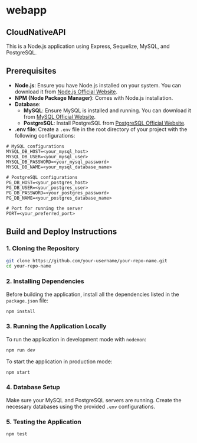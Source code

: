 # webapp
## CloudNativeAPI

This is a Node.js application using Express, Sequelize, MySQL, and PostgreSQL.

## Prerequisites

- **Node.js**: Ensure you have Node.js installed on your system. You can download it from [Node.js Official Website](https://nodejs.org/).
- **NPM (Node Package Manager)**: Comes with Node.js installation.
- **Database**:
  - **MySQL**: Ensure MySQL is installed and running. You can download it from [MySQL Official Website](https://www.mysql.com/).
  - **PostgreSQL**: Install PostgreSQL from [PostgreSQL Official Website](https://www.postgresql.org/).
- **.env file**: Create a `.env` file in the root directory of your project with the following configurations:

```env
# MySQL configurations
MYSQL_DB_HOST=<your_mysql_host>
MYSQL_DB_USER=<your_mysql_user>
MYSQL_DB_PASSWORD=<your_mysql_password>
MYSQL_DB_NAME=<your_mysql_database_name>

# PostgreSQL configurations
PG_DB_HOST=<your_postgres_host>
PG_DB_USER=<your_postgres_user>
PG_DB_PASSWORD=<your_postgres_password>
PG_DB_NAME=<your_postgres_database_name>

# Port for running the server
PORT=<your_preferred_port>
```

## Build and Deploy Instructions

### 1. Cloning the Repository

```bash
git clone https://github.com/your-username/your-repo-name.git
cd your-repo-name
```

### 2. Installing Dependencies

Before building the application, install all the dependencies listed in the `package.json` file:

```bash
npm install
```

### 3. Running the Application Locally

To run the application in development mode with `nodemon`:

```bash
npm run dev
```

To start the application in production mode:

```bash
npm start
```

### 4. Database Setup

Make sure your MySQL and PostgreSQL servers are running. Create the necessary databases using the provided `.env` configurations.

### 5. Testing the Application

````bash
npm test

